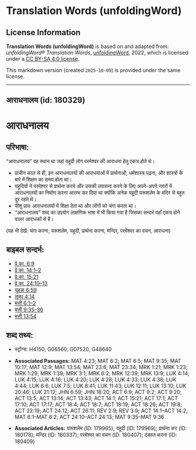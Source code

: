 # Translation Words (unfoldingWord)

## License Information

**Translation Words (unfoldingWord)** is based on and adapted from: _unfoldingWord® Translation Words_, [unfoldingWord](https://unfoldingword.org/utw), 2022, which is licensed under a [CC BY-SA 4.0 license](https://creativecommons.org/licenses/by-sa/4.0/legalcode.en).

This markdown version (created `2025-10-09`) is provided under the same license.



--------------------------------

## आराधनालय (id: 180329)

आराधनालय
========

परिभाषा:
--------

“आराधनालय” वह स्थान था जहां यहूदी लोग परमेश्वर की आराधना हेतु एकत्र होते थे।

* प्राचीन काल से ही, इन आराधनालयों की आराधनाओं में प्रार्थनाओं, धर्मशास्त्र पढ़ना, और शास्त्रों के बारे में शिक्षण का समय होता था।
* यहूदियों ने परमेश्वर से प्रार्थना करने और उसकी उपासना करने के लिए अपने\-अपने नगरों में आराधनालयों का निर्माण करना आरम्भ कर दिया था क्योंकि अनेक यहूदी यरूशलेम के मंदिर से बहुत दूर रहते थे।
* यीशु प्रायः आराधनालयों में शिक्षा देता था और लोंगों को चंगा करता था।
* “आराधनालय” शब्द का उपयोग लाक्षणिक भाषा में भी किया गया है जिसका सन्दर्भ वहाँ एकत्र होने वालर आराधकों से है।

(यह भी देखें: चंगा करना, यरूशलेम, यहूदी, प्रार्थना करना, मन्दिर, परमेश्वर का वचन, आराधना)

बाइबल सन्दर्भ:
--------------

* [प्रे.का. 6:9](https://ref.ly/Acts6:9)
* [प्रे.का. 14:1–2](https://ref.ly/Acts14:1-Acts14:2)
* [प्रे.का. 15:21](https://ref.ly/Acts15:21)
* [प्रे.का. 24:10–13](https://ref.ly/Acts24:10-Acts24:13)
* [यूहन्ना 6:59](https://ref.ly/John6:59)
* [लूका 4:14](https://ref.ly/Luke4:14)
* [मत्ती 6:1–2](https://ref.ly/Matt6:1-Matt6:2)
* [मत्ती 9:35–36](https://ref.ly/Matt9:35-Matt9:36)
* [मत्ती 13:54](https://ref.ly/Matt13:54)

शब्द तथ्य:
----------

* स्ट्रोंग्स: H4150, G06560, G07520, G48640

* **Associated Passages:** MAT 4:23; MAT 6:2; MAT 6:5; MAT 9:35; MAT 10:17; MAT 12:9; MAT 13:54; MAT 23:6; MAT 23:34; MRK 1:21; MRK 1:23; MRK 1:29; MRK 1:39; MRK 3:1; MRK 6:2; MRK 12:39; MRK 13:9; LUK 4:14; LUK 4:15; LUK 4:16; LUK 4:20; LUK 4:28; LUK 4:33; LUK 4:38; LUK 4:44; LUK 6:6; LUK 7:5; LUK 8:41; LUK 11:43; LUK 12:11; LUK 13:10; LUK 20:46; LUK 21:12; JHN 6:59; JHN 18:20; ACT 6:9; ACT 9:2; ACT 9:20; ACT 13:5; ACT 13:14; ACT 13:43; ACT 14:1; ACT 15:21; ACT 17:1; ACT 17:10; ACT 17:17; ACT 18:4; ACT 18:7; ACT 18:19; ACT 18:26; ACT 19:8; ACT 22:19; ACT 24:12; ACT 26:11; REV 2:9; REV 3:9; ACT 14:1–ACT 14:2; MAT 6:1–MAT 6:2; ACT 24:10–ACT 24:13; MAT 9:35–MAT 9:36
* **Associated Articles:** यरूशलेम (ID: 179965); यहूदी (ID: 179969); प्रार्थना कर (ID: 180178); मन्दिर (ID: 180337); परमेश्‍वर का वचन (ID: 180407); दंडवत करना (ID: 180409)

